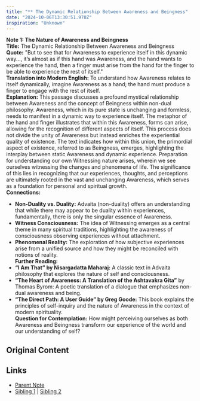 ```yaml
---
title: "** The Dynamic Relationship Between Awareness and Beingness"
date: "2024-10-06T13:30:51.978Z"
inspiration: "Unknown"
---
```


  
**Note 1: The Nature of Awareness and Beingness**  
**Title:** The Dynamic Relationship Between Awareness and Beingness  
**Quote:** "But to see that for Awareness to experience itself in this dynamic way..., it’s almost as if this hand was Awareness, and the hand wants to experience the hand, then a finger must arise from the hand for the finger to be able to experience the rest of itself."  
**Translation into Modern English:** To understand how Awareness relates to itself dynamically, imagine Awareness as a hand; the hand must produce a finger to engage with the rest of itself.  
**Explanation:** This passage discusses a profound mystical relationship between Awareness and the concept of Beingness within non-dual philosophy. Awareness, which in its pure state is unchanging and formless, needs to manifest in a dynamic way to experience itself. The metaphor of the hand and finger illustrates that within this Awareness, forms can arise, allowing for the recognition of different aspects of itself. This process does not divide the unity of Awareness but instead enriches the experiential quality of existence. The text indicates how within this union, the primordial aspect of existence, referred to as Beingness, emerges, highlighting the interplay between static Awareness and dynamic experience. Preparation for understanding our own Witnessing nature arises, wherein we see ourselves witnessing the changes and phenomena of life. The significance of this lies in recognizing that our experiences, thoughts, and perceptions are ultimately rooted in the vast and unchanging Awareness, which serves as a foundation for personal and spiritual growth.  
**Connections:**  
- **Non-Duality vs. Duality:** Advaita (non-duality) offers an understanding that while there may appear to be duality within experiences, fundamentally, there is only the singular essence of Awareness.  
- **Witness Consciousness:** The idea of Witnessing emerges as a central theme in many spiritual traditions, highlighting the awareness of consciousness observing experiences without attachment.  
- **Phenomenal Reality:** The exploration of how subjective experiences arise from a unified source and how they might be reconciled with notions of reality.  
**Further Reading:**  
- **“I Am That” by Nisargadatta Maharaj:** A classic text in Advaita philosophy that explores the nature of self and consciousness.  
- **“The Heart of Awareness: A Translation of the Ashtavakra Gita”** by Thomas Byrom: A poetic translation of a dialogue that emphasizes non-dual awareness and being.  
- **“The Direct Path: A User Guide” by Greg Goode:** This book explains the principles of self-inquiry and the nature of Awareness in the context of modern spirituality.  
**Question for Contemplation:** How might perceiving ourselves as both Awareness and Beingness transform our experience of the world and our understanding of self?  


## Original Content



## Links

- [Parent Note](/parent-note.md)
- [Sibling 1](/zettel1.md) | [Sibling 2](/zettel2.md)
